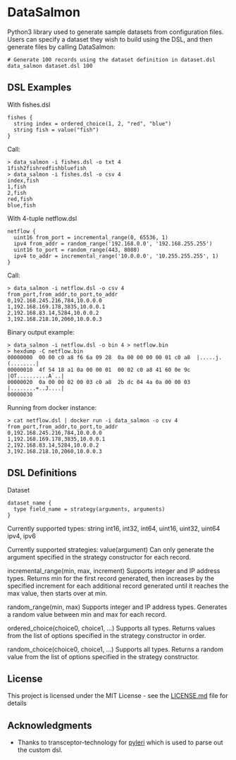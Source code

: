 # DataSalmon

Python3 library used to generate sample datasets from configuration files. Users can specify a dataset they wish to build using the DSL, and then generate files by calling DataSalmon:

```
# Generate 100 records using the dataset definition in dataset.dsl
data_salmon dataset.dsl 100
```

## DSL Examples

With fishes.dsl
```
fishes {
  string index = ordered_choice(1, 2, "red", "blue")
  string fish = value("fish")
}
```
Call:
```
> data_salmon -i fishes.dsl -o txt 4
1fish2fishredfishbluefish
> data_salmon -i fishes.dsl -o csv 4
index,fish
1,fish
2,fish
red,fish
blue,fish
```

With 4-tuple netflow.dsl
```
netflow {
  uint16 from_port = incremental_range(0, 65536, 1)
  ipv4 from_addr = random_range('192.168.0.0', '192.168.255.255')
  uint16 to_port = random_range(443, 8080)
  ipv4 to_addr = incremental_range('10.0.0.0', '10.255.255.255', 1)
}
```
Call:
```
> data_salmon -i netflow.dsl -o csv 4
from_port,from_addr,to_port,to_addr
0,192.168.245.216,784,10.0.0.0
1,192.168.169.178,3835,10.0.0.1
2,192.168.83.14,5284,10.0.0.2
3,192.168.218.10,2060,10.0.0.3
```
Binary output example:
```
> data_salmon -i netflow.dsl -o bin 4 > netflow.bin
> hexdump -C netflow.bin
00000000  00 00 c0 a8 f6 6a 09 28  0a 00 00 00 00 01 c0 a8  |.....j.(........|
00000010  4f 54 18 a1 0a 00 00 01  00 02 c0 a8 41 60 0e 9c  |OT..........A`..|
00000020  0a 00 00 02 00 03 c0 a8  2b dc 04 4a 0a 00 00 03  |........+..J....|
00000030
```

Running from docker instance:
```
> cat netflow.dsl | docker run -i data_salmon -o csv 4
from_port,from_addr,to_port,to_addr
0,192.168.245.216,784,10.0.0.0
1,192.168.169.178,3835,10.0.0.1
2,192.168.83.14,5284,10.0.0.2
3,192.168.218.10,2060,10.0.0.3
```

## DSL Definitions

Dataset
```
dataset_name {
  type field_name = strategy(arguments, arguments)
}
```

Currently supported types:
string
int16, int32, int64, uint16, uint32, uint64
ipv4, ipv6

Currently supported strategies:
value(argument)
Can only generate the argument specified in the strategy constructor for each record.

incremental_range(min, max, increment)
Supports integer and IP address types.
Returns min for the first record generated, then increases by the specified increment for each additional record generated until it reaches the max value, then starts over at min.

random_range(min, max)
Supports integer and IP address types.
Generates a random value between min and max for each record.

ordered_choice(choice0, choice1, ...)
Supports all types.
Returns values from the list of options specified in the strategy constructor in order.

random_choice(choice0, choice1, ...)
Supports all types.
Returns a random value from the list of options specified in the strategy constructor.

## License

This project is licensed under the MIT License - see the [LICENSE.md](LICENSE.md) file for details

## Acknowledgments

* Thanks to transceptor-technology for [pyleri](https://github.com/transceptor-technology/pyleri) which is used to parse out the custom dsl.

